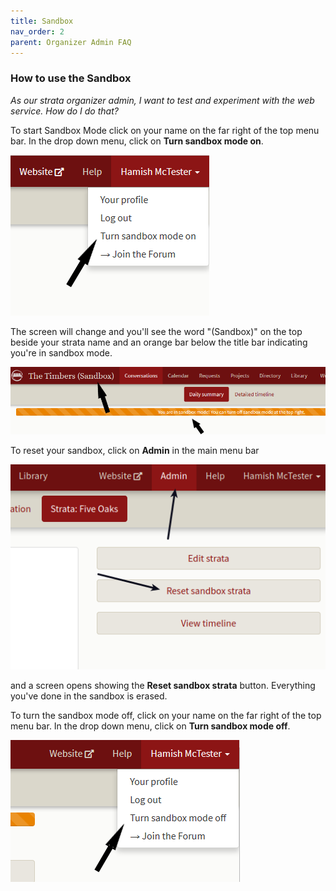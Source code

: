 ```yaml
---
title: Sandbox
nav_order: 2
parent: Organizer Admin FAQ
---
```


### How to use the Sandbox

*As our strata organizer admin, I want to test and experiment with the web service.  How do I do that?*

To start Sandbox Mode click on your name on the far right of the top menu bar.   In the drop down menu, click on **Turn sandbox mode on**.  

![](sandbox/sandboxon.png)

The screen will change and you'll see the word "(Sandbox)" on the top beside your strata name and an orange bar below the title bar indicating you're in sandbox mode.

![](sandbox/sandbox2.png)

To reset your sandbox, click on **Admin** in the main menu bar 

![](sandbox/sandboxreset.png)

and a screen opens showing the **Reset sandbox strata** button.  Everything you've done in the sandbox is erased.

To turn the sandbox mode off, click on your name on the far right of the top menu bar.  In the drop down menu, click on **Turn sandbox mode off**.

![](sandbox/sandboxoff.png)





